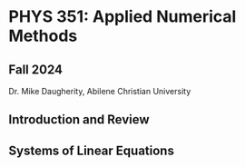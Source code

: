 # PHYS 351: Applied Numerical Methods
## Fall 2024
Dr. Mike Daugherity, Abilene Christian University

## Introduction and Review

## Systems of Linear Equations


<!---
COMMENTS!!!!!

# PHYS 351: Applied Numerical Methods
## Fall 2022
Dr. Mike Daugherity, Abilene Christian University

This repository is for code and data files.  All other course information is posted on Canvas.

### Important Note 
Github's notebook renderer is trash.  Pages will often not display correctly. 
**One workaround is to view the pages on [nbviewer](https://nbviewer.jupyter.org/github/mdaugherity/Numerical2022/tree/main/)**.  
Another approach is to open the files directly from Colab.

# OUTLINE
## Introduction and Review
* [Colab Cheet Sheat](intro/Week_1_Intro_to_Colab.ipynb) - A quick intro to python in Google Colab
* [Arrays and Plots](intro/Week_1_Arrays_and_Plots.ipynb) - Numpy and Matplotlib
* [Homework Report Template](Report_Template.ipynb) - Use this for all homework
* [LaTeX Crash Course](intro/LaTeX_Crash_Course.ipynb) - How to make nice equations
* [How Numbers are Stored](intro/Week_2_How_Numbers_are_Stored.ipynb) - Unavoidable errors in computing, and the central conflict for the semester

## Systems of Linear Equations
* [Linear Algebra Review](linear/Week_2_Linear_Systems.ipynb) - Linear Algebra for solving systems of linear equations

## Root Finding
* [Root Finding Class](roots/Week_4_Root_Finding.ipynb) - Root finding methods (bisection, Newton, Secant) and root_scalar
* [In-class Problem](roots/Week_4_Root_Finding_Problem.ipynb) | [Solution](roots/Week_4_Root_Finding_Solutions.ipynb)
* [Multi-Dimensional Roots](roots/Week_5_Multi_Roots.ipynb) - Using *root* to solve non-linear systems

## Fitting and Interpolation
* [Fitting Polynomials](fits/Week_5_Fitting_Polynomials.ipynb) - examples of *polyfit* and *polyval*
* [Linear Algebra Fits](fits/Week_6_Linear_Algebra_Fits.ipynb) - how *polyfit* works and a methods comparison
* [Interpolation](fits/Week_6_Interpolation.ipynb) - using *interp1d*

## Derivatives
* [First Derivative Intro](calc/Week_7_Derivative_Intro.ipynb) - example of forwards, backwards, and centered differences
* [Derivative Examples](calc/Week_7_Derivatives.ipynb) - using *gradient*, *derivative*, and splines for data points and functions

## Integrals

## Differential Equations
* [Euler's Method](ode/Week_9_Euler.ipynb) - simple method for IVP
* [Solve IVP](ode/Week_10_solveivp.ipynb) - examples using *scipy.integrate.solve_ivp* including t_eval, events, and stiff problems
* [IVP Fits](ode/Week_10_IVP_Fits.ipynb) - using data points to fit parameters in *solve_ivp*
* [BVP Shooting Methods](ode/Week_11_BVP.ipynb) - using the shooting method to solve BVP with trial-and-error
* [Solve BVP](ode/Week_11_solvebvp_demo.ipynb) - showing how to use *scipy.integrate.solve_bvp*

END OF COMMENT
--->

